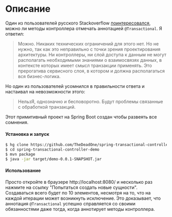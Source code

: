 # Описание

Один из пользователей русского Stackoverflow [поинтересовался](https://ru.stackoverflow.com/q/861086/204271), можно ли методы контроллера отмечать аннотацией `@Transactional`. Я ответил:

> Можно. Никаких технических ограничений для этого нет. Но не нужно, так как это неправильно с точки зрения
> проектирования архитектуры. Ни контроллеры, ни слой доступа к данным не могут располагать необходимыми знаниями
> о взаимосвязях данных, в контексте которых имеет смысл транзакции применять. Это прерогатива сервисного слоя, в
> котором и должна располагаться вся бизнес-логика.

Но один из пользователей усомнился в правильности ответа и настаивал на невозможности этого:

> НельзЯ, однозначно и бесповоротно. Будут проблемы связанные с обработкой транзакций.

Этот примитивный проект на Spring Boot создан чтобы развеять все сомнения.

#### Установка и запуск

```sh
$ hg clone https://github.com/TheDeadOne/spring-transactional-controller-demo.git
$ cd spring-transactional-controller-demo
$ mvn package
$ java -jar target/demo-0.0.1-SNAPSHOT.jar
```

#### Использование

Просто откройте в браузере http://localhost:8080/ и несколько раз нажмите на ссылку "Попытаться создать новые сущности". Создаваться всего будет по 10 элементов, несмотря на то, что на каждой итерации может возникнуть исключение. Это доказывает, что аннотация `@Transactional` успешно справляется со своими обязанностями даже тогда, когда аннотирует методы контроллера.
